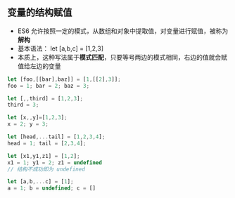 ## 变量的结构赋值
- ES6 允许按照一定的模式，从数组和对象中提取值，对变量进行赋值，被称为**解构**
- 基本语法： let [a,b,c] = [1,2,3]
- 本质上，这种写法属于**模式匹配**，只要等号两边的模式相同，右边的值就会赋值给左边的变量
``` javascript
let [foo,[[bar],baz]] = [1,[[2],3]];
foo = 1; bar = 2; baz = 3;

let [,,third] = [1,2,3];
third = 3;

let [x,,y]=[1,2,3];
x = 2; y = 3;

let [head,...tail] = [1,2,3,4];
head = 1; tail = [2,3,4];

let [x1,y1,z1] = [1,2];
x1 = 1; y1 = 2; z1 = undefined
// 结构不成功即为 undefined

let [a,b,...c] = [1];
a = 1; b = undefined; c = []

```